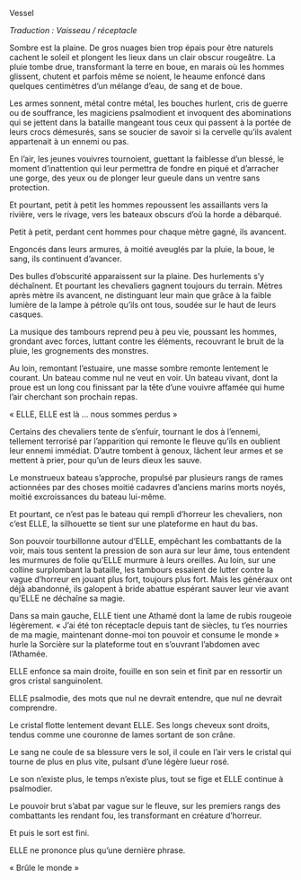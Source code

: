 Vessel

*Traduction : Vaisseau / réceptacle*

Sombre est la plaine. De gros nuages bien trop épais pour être naturels cachent le soleil et plongent les lieux dans un clair obscur rougeâtre. La pluie tombe drue, transformant la terre en boue, en marais où les hommes glissent, chutent et parfois même se noient, le heaume enfoncé dans quelques centimètres d’un mélange d’eau, de sang et de boue.

Les armes sonnent, métal contre métal, les bouches hurlent, cris de guerre ou de souffrance, les magiciens psalmodient et invoquent des abominations qui se jettent dans la bataille mangeant tous ceux qui passent à la portée de leurs crocs démesurés, sans se soucier de savoir si la cervelle qu’ils avalent appartenait à un ennemi ou pas.

En l’air, les jeunes vouivres tournoient, guettant la faiblesse d’un blessé, le moment d’inattention qui leur permettra de fondre en piqué et d’arracher une gorge, des yeux ou de plonger leur gueule dans un ventre sans protection.

Et pourtant, petit à petit les hommes repoussent les assaillants vers la rivière, vers le rivage, vers les bateaux obscurs d’où la horde a débarqué.

Petit à petit, perdant cent hommes pour chaque mètre gagné, ils avancent.

Engoncés dans leurs armures, à moitié aveuglés par la pluie, la boue, le sang, ils continuent d’avancer.

Des bulles  d’obscurité apparaissent sur la plaine. Des hurlements s’y déchaînent. Et pourtant les chevaliers gagnent toujours du terrain. Mètres après mètre ils avancent, ne distinguant leur main que grâce à la faible lumière de la lampe à pétrole qu’ils ont tous, soudée sur le haut de leurs casques.


La musique des tambours reprend peu à peu vie, poussant les hommes, grondant avec forces, luttant contre les éléments, recouvrant le bruit de la pluie, les grognements des monstres.

Au loin, remontant l’estuaire, une masse sombre remonte lentement le courant. Un bateau comme nul ne veut en voir. Un bateau vivant, dont la proue est un long cou finissant par la tête d’une vouivre affamée qui hume l’air cherchant son prochain repas.

« ELLE,  ELLE est là … nous sommes perdus »

Certains des chevaliers tente de s’enfuir, tournant le dos à l’ennemi, tellement terrorisé par l’apparition qui remonte le fleuve qu’ils en oublient leur ennemi immédiat. D’autre tombent à genoux, lâchent leur armes et se mettent à prier, pour qu’un de leurs dieux les sauve.

Le monstrueux bateau s’approche, propulsé par plusieurs rangs de rames actionnées par des choses moitié cadavres d’anciens marins morts noyés, moitié excroissances du bateau lui-même.

Et pourtant, ce n’est pas le bateau qui rempli d’horreur les chevaliers, non c’est ELLE, la silhouette se tient sur une plateforme en haut du bas.

Son pouvoir tourbillonne autour d’ELLE, empêchant les combattants de la voir, mais tous sentent la pression de son aura sur leur âme, tous entendent les murmures de folie qu’ELLE murmure à leurs oreilles.
Au loin, sur une colline surplombant la bataille, les tambours essaient de lutter contre la vague d’horreur en jouant plus fort, toujours plus fort. Mais les généraux ont déjà abandonné, ils galopent à bride abattue espérant sauver leur vie avant qu’ELLE ne déchaîne sa magie.

Dans sa main gauche, ELLE tient une Athamé dont la lame de rubis rougeoie légèrement.
« J’ai été ton réceptacle depuis tant de siècles, tu t’es nourries de ma magie, maintenant donne-moi ton pouvoir et consume le monde » hurle la Sorcière sur la plateforme tout en s’ouvrant l’abdomen avec l’Athamée.

ELLE enfonce sa main droite, fouille en son sein et finit par en ressortir un gros cristal sanguinolent.

ELLE psalmodie, des mots que nul ne devrait entendre, que nul ne devrait comprendre.

Le cristal flotte lentement devant ELLE. Ses longs cheveux sont droits, tendus comme une couronne de lames sortant de son crâne.

Le sang ne coule de sa blessure vers le sol, il coule en l’air vers le cristal qui tourne de plus en plus vite, pulsant d’une légère lueur rosé.

Le son n’existe plus, le temps n’existe plus, tout se fige et ELLE continue à psalmodier.

Le pouvoir brut s’abat par vague sur le fleuve, sur les premiers rangs des combattants les rendant fou, les transformant en créature d’horreur.

Et puis le sort est fini.

ELLE ne prononce plus qu’une dernière phrase.

« Brûle le monde »
